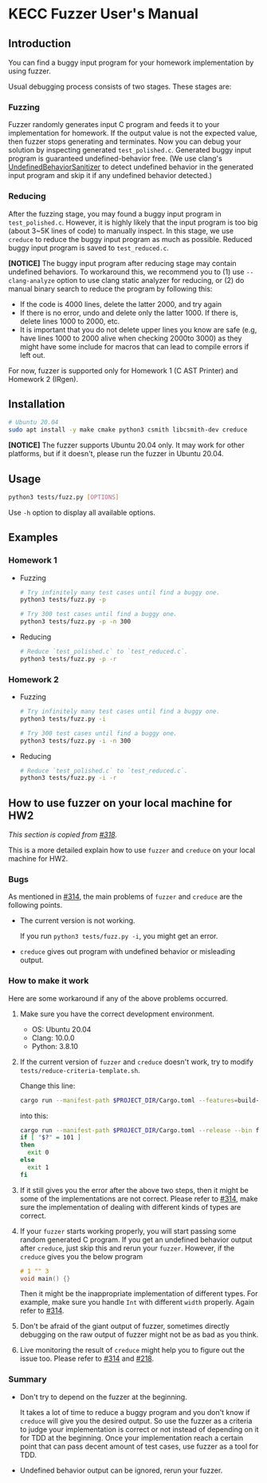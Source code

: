 # KECC Fuzzer User's Manual

## Introduction

You can find a buggy input program for your homework implementation by using fuzzer.

Usual debugging process consists of two stages. These stages are:

### Fuzzing

Fuzzer randomly generates input C program and feeds it to your implementation for homework. If the output value is not the expected value, then fuzzer stops generating and terminates. Now you can debug your solution by inspecting generated `test_polished.c`. Generated buggy input program is guaranteed undefined-behavior free. (We use clang's [UndefinedBehaviorSanitizer](https://clang.llvm.org/docs/UndefinedBehaviorSanitizer.html) to detect undefined behavior in the generated input program and skip it if any undefined behavior detected.)

### Reducing

After the fuzzing stage, you may found a buggy input program in `test_polished.c`. However, it is highly likely that the input program is too big (about 3~5K lines of code) to manually inspect. In this stage, we use `creduce` to reduce the buggy input program as much as possible. Reduced buggy input program is saved to `test_reduced.c`.

**[NOTICE]** The buggy input program after reducing stage may contain undefined behaviors. To workaround this, we recommend you to (1) use `--clang-analyze` option to use clang static analyzer for reducing, or (2) do manual binary search to reduce the program by following this:

- If the code is 4000 lines, delete the latter 2000, and try again
- If there is no error, undo and delete only the latter 1000. If there is, delete lines 1000 to 2000, etc.
- It is important that you do not delete upper lines you know are safe (e.g, have lines 1000 to 2000 alive when checking 2000to 3000) as they might have some include for macros that can lead to compile errors if left out.

For now, fuzzer is supported only for Homework 1 (C AST Printer) and Homework 2 (IRgen).

## Installation

```bash
# Ubuntu 20.04
sudo apt install -y make cmake python3 csmith libcsmith-dev creduce
```

**[NOTICE]** The fuzzer supports Ubuntu 20.04 only. It may work for other platforms, but if it doesn't, please run the fuzzer in Ubuntu 20.04.

## Usage

```bash
python3 tests/fuzz.py [OPTIONS]
```

Use `-h` option to display all available options.

## Examples

### Homework 1

- Fuzzing

  ```bash
  # Try infinitely many test cases until find a buggy one.
  python3 tests/fuzz.py -p
  
  # Try 300 test cases until find a buggy one.
  python3 tests/fuzz.py -p -n 300
  ```

- Reducing

  ```bash
  # Reduce `test_polished.c` to `test_reduced.c`.
  python3 tests/fuzz.py -p -r
  ```

### Homework 2

- Fuzzing

  ```bash
  # Try infinitely many test cases until find a buggy one.
  python3 tests/fuzz.py -i
  
  # Try 300 test cases until find a buggy one.
  python3 tests/fuzz.py -i -n 300
  ```

- Reducing

  ```bash
  # Reduce `test_polished.c` to `test_reduced.c`.
  python3 tests/fuzz.py -i -r
  ```

## How to use fuzzer on your local machine for HW2

_This section is copied from [#318](https://github.com/kaist-cp/cs420/issues/318)._

This is a more detailed explain how to use `fuzzer` and `creduce` on your local machine for HW2.

### Bugs

As mentioned in [#314](https://github.com/kaist-cp/cs420/issues/314), the main problems of `fuzzer` and `creduce` are the following points.

- The current version is not working.

  If you run `python3 tests/fuzz.py -i`, you might get an error.

- `creduce` gives out program with undefined behavior or misleading output.

### How to make it work

Here are some workaround if any of the above problems occurred.

1. Make sure you have the correct development environment.

   - OS: Ubuntu 20.04
   - Clang: 10.0.0
   - Python: 3.8.10

2. If the current version of `fuzzer` and `creduce` doesn't work, try to modify `tests/reduce-criteria-template.sh`.

    Change this line:

    ```sh
    cargo run --manifest-path $PROJECT_DIR/Cargo.toml --features=build-bin --release --bin fuzz -- $FUZZ_ARG test_reduced.c 2>&1 | grep -q 'assertion failed'
    ```

    into this:

    ```sh
    cargo run --manifest-path $PROJECT_DIR/Cargo.toml --release --bin fuzz -- $FUZZ_ARG test_reduced.c
    if [ "$?" = 101 ]
    then
      exit 0
    else
      exit 1
    fi
    ```

3. If it still gives you the error after the above two steps, then it might be some of the implementations are not correct. Please refer to [#314](https://github.com/kaist-cp/cs420/issues/314), make sure the implementation of dealing with different kinds of types are correct.

4. If your `fuzzer` starts working properly, you will start passing some random generated C program. If you get an undefined behavior output after `creduce`, just skip this and rerun your `fuzzer`. However, if the `creduce` gives you the below program

    ```c
    # 1 "" 3
    void main() {}
    ```

    Then it might be the inappropriate implementation of different types. For example, make sure you handle `Int` with different `width` properly. Again refer to [#314](https://github.com/kaist-cp/cs420/issues/314).

5. Don't be afraid of the giant output of fuzzer, sometimes directly debugging on the raw output of fuzzer might not be as bad as you think.

6. Live monitoring the result of `creduce` might help you to figure out the issue too. Please refer to [#314](https://github.com/kaist-cp/cs420/issues/314) and [#218](https://github.com/kaist-cp/cs420/issues/218).

### Summary

- Don't try to depend on the fuzzer at the beginning.
  
  It takes a lot of time to reduce a buggy program and you don't know if `creduce` will give you the desired output. So use the fuzzer as a criteria to judge your implementation is correct or not instead of depending on it for TDD at the beginning. Once your implementation reach a certain point that can pass decent amount of test cases, use fuzzer as a tool for TDD.

- Undefined behavior output can be ignored, rerun your fuzzer.

